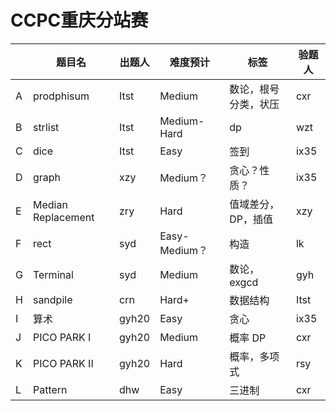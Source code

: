 # CCPC重庆分站赛

|      | 题目名             | 出题人 | 难度预计      | 标签                 | 验题人 |
| ---- | ------------------ | ------ | ------------- | -------------------- | ------ |
| A    | prodphisum         | Itst   | Medium        | 数论，根号分类，状压 | cxr    |
| B    | strlist            | Itst   | Medium-Hard   | dp                   | wzt    |
| C    | dice               | Itst   | Easy          | 签到                 | ix35   |
| D    | graph              | xzy    | Medium？      | 贪心？性质？         | ix35   |
| E    | Median Replacement | zry    | Hard          | 值域差分，DP，插值   | xzy    |
| F    | rect               | syd    | Easy-Medium？ | 构造                 | lk     |
| G    | Terminal           | syd    | Medium        | 数论，exgcd          | gyh    |
| H    | sandpile           | crn    | Hard+         | 数据结构             | Itst   |
| I    | 算术               | gyh20  | Easy          | 贪心                 | ix35   |
| J    | PICO PARK I        | gyh20  | Medium        | 概率 DP              | cxr    |
| K    | PICO PARK II       | gyh20  | Hard          | 概率，多项式         | rsy    |
| L    | Pattern            | dhw    | Easy          | 三进制               | cxr    |
